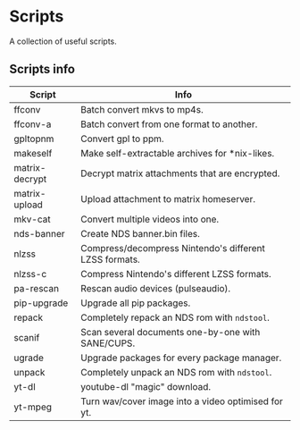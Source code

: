 # Scripts
A collection of useful scripts.

## Scripts info
| Script         | Info                                                   |
|----------------|--------------------------------------------------------|
| ffconv         | Batch convert mkvs to mp4s.                            |
| ffconv-a       | Batch convert from one format to another.              |
| gpltopnm       | Convert gpl to ppm.                                    |
| makeself       | Make self-extractable archives for *nix-likes.         |
| matrix-decrypt | Decrypt matrix attachments that are encrypted.         |
| matrix-upload  | Upload attachment to matrix homeserver.                |
| mkv-cat        | Convert multiple videos into one.                      |
| nds-banner     | Create NDS banner.bin files.                           |
| nlzss		 | Compress/decompress Nintendo's different LZSS formats. |
| nlzss-c        | Compress Nintendo's different LZSS formats.            |
| pa-rescan      | Rescan audio devices (pulseaudio).                     |
| pip-upgrade    | Upgrade all pip packages.                              |
| repack	 | Completely repack an NDS rom with `ndstool`.           |
| scanif         | Scan several documents one-by-one with SANE/CUPS.      |
| ugrade         | Upgrade packages for every package manager.            |
| unpack	 | Completely unpack an NDS rom with `ndstool`.           |
| yt-dl          | youtube-dl "magic" download.                           |
| yt-mpeg        | Turn wav/cover image into a video optimised for yt.    |
